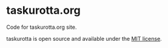 taskurotta.org
==============

Code for taskurotta.org site.

taskurotta is open source and available under the [MIT license].

[MIT license]: http://opensource.org/licenses/MIT
